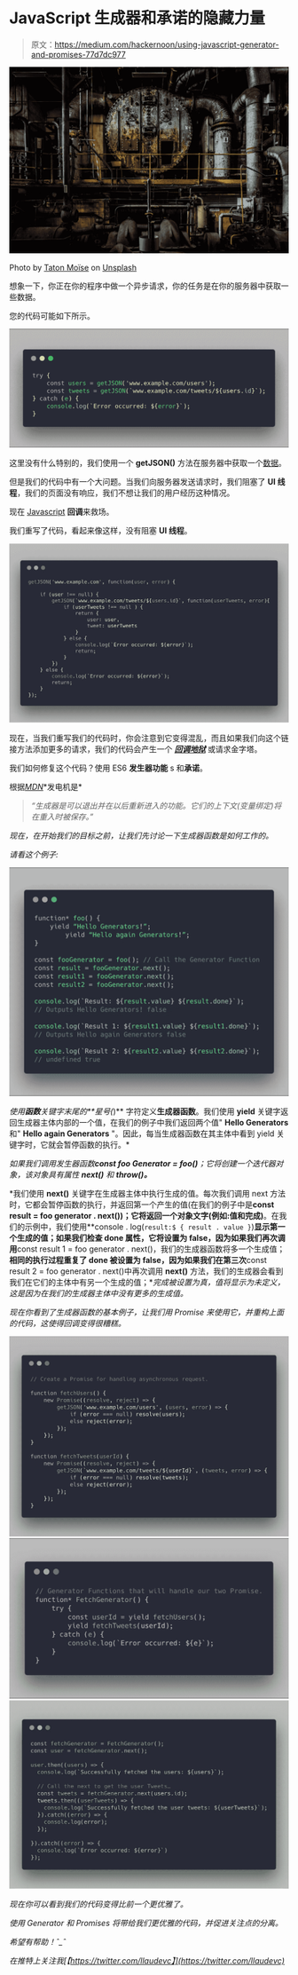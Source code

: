 # JavaScript 生成器和承诺的隐藏力量

> 原文：<https://medium.com/hackernoon/using-javascript-generator-and-promises-77d7dc977>

![](img/fb680fd453901652f7ed9e75701126cc.png)

Photo by [Taton Moïse](https://unsplash.com/photos/EhOCnW4wnuQ?utm_source=unsplash&utm_medium=referral&utm_content=creditCopyText) on [Unsplash](https://unsplash.com/search/photos/factory?utm_source=unsplash&utm_medium=referral&utm_content=creditCopyText)

想象一下，你正在你的程序中做一个异步请求，你的任务是在你的服务器中获取一些数据。

您的代码可能如下所示。

![](img/06c7d67e9e9927a9adcac1f868fcd7b6.png)

这里没有什么特别的，我们使用一个 **getJSON()** 方法在服务器中获取一个[数据](https://hackernoon.com/tagged/data)。

但是我们的代码中有一个大问题。当我们向服务器发送请求时，我们阻塞了 **UI 线程**，我们的页面没有响应，我们不想让我们的用户经历这种情况。

现在 [Javascript](https://hackernoon.com/tagged/javascript) **回调**来救场。

我们重写了代码，看起来像这样，没有阻塞 **UI 线程**。

![](img/555b25e329d0c9a77b469f286f93a10a.png)

现在，当我们重写我们的代码时，你会注意到它变得混乱，而且如果我们向这个链接方法添加更多的请求，我们的代码会产生一个 [***回调地狱***](http://callbackhell.com/) 或请求金字塔。

我们如何修复这个代码？使用 ES6 **发生器功能** s 和**承诺**。

根据[*MDN*](https://developer.mozilla.org/en-US/docs/Web/JavaScript/Reference/Statements/function*)*发电机是*

> *“生成器是可以退出并在以后重新进入的功能。它们的上下文(变量绑定)将在重入时被保存。”*

*现在，在开始我们的目标之前，让我们先讨论一下生成器函数是如何工作的。*

*请看这个例子:*

*![](img/263a6b09c1571945ff0e5877052383fa.png)*

*使用**函数**关键字末尾的**星号(*)** 字符定义**生成器函数**。我们使用 **yield** 关键字返回生成器主体内部的一个值，在我们的例子中我们返回两个值" **Hello Generators** 和" **Hello again Generators** "。因此，每当生成器函数在其主体中看到 yield 关键字时，它就会暂停函数的执行。*

*如果我们调用发生器函数**const foo Generator = foo()**；它将创建一个迭代器对象，该对象具有属性 **next()** 和 **throw()。***

*我们使用 **next()** 关键字在生成器主体中执行生成的值。每次我们调用 next 方法时，它都会暂停函数的执行，并返回第一个产生的值(在我们的例子中是**const result = foo generator . next())；**它将返回一个对象文字(例如:**值**和**完成)**。在我们的示例中，我们使用**console . log(` result:$ { result . value } `)**显示第一个生成的值；如果我们检查 **done** 属性，它将设置为 false，因为如果我们再次调用**const result 1 = foo generator . next()，我们的生成器函数将多一个生成值；**相同的执行过程重复了 done 被设置为 false，因为如果我们在第三次**const result 2 = foo generator . next()中再次调用 **next()** 方法，我们的生成器会看到我们在它们的主体中有另一个生成的值；**完成被设置为真，值将显示为未定义，这是因为在我们的生成器主体中没有更多的生成值。*

*现在你看到了生成器函数的基本例子，让我们用 Promise 来使用它，并重构上面的代码，这使得回调变得很糟糕。*

*![](img/97bcb1459ef3302ed4a74cb196989008.png)**![](img/552d0bc3480ddebbe54ae7e893c3746a.png)**![](img/b12939e0d0e4ca84c54f65b40ef9efad.png)*

*现在你可以看到我们的代码变得比前一个更优雅了。*

*使用 Generator 和 Promises 将带给我们更优雅的代码，并促进关注点的分离。*

*希望有帮助！ˆ_ˆ*

*在推特上关注我[【https://twitter.com/llaudevc】](https://twitter.com/llaudevc)*